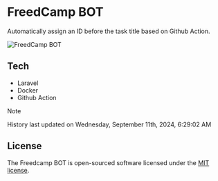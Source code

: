 # FreedCamp BOT

Automatically assign an ID before the task title based on Github Action.

![FreedCamp BOT](https://repository-images.githubusercontent.com/737932867/7d34798b-2680-471c-b089-a78a718d3d6a)

## Tech

- Laravel
- Docker
- Github Action

> [!NOTE]  
> History last updated on Wednesday, September 11th, 2024, 6:29:02 AM

## License

The Freedcamp BOT is open-sourced software licensed under the [MIT license](https://opensource.org/licenses/MIT).
